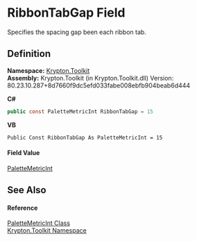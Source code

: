 # RibbonTabGap Field


Specifies the spacing gap been each ribbon tab.



## Definition
**Namespace:** <a href="79d2eac2-21f4-54ff-7552-b20c33c30600.md">Krypton.Toolkit</a>  
**Assembly:** Krypton.Toolkit (in Krypton.Toolkit.dll) Version: 80.23.10.287+8d7660f9dc5efd033fabe008ebfb904beab6d444

**C#**
``` C#
public const PaletteMetricInt RibbonTabGap = 15
```
**VB**
``` VB
Public Const RibbonTabGap As PaletteMetricInt = 15
```



#### Field Value
<a href="add1c883-3c14-ed6e-05cf-668b87f7fd6d.md">PaletteMetricInt</a>

## See Also


#### Reference
<a href="add1c883-3c14-ed6e-05cf-668b87f7fd6d.md">PaletteMetricInt Class</a>  
<a href="79d2eac2-21f4-54ff-7552-b20c33c30600.md">Krypton.Toolkit Namespace</a>  

